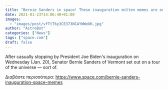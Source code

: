 ```yaml
---
title: "Bernie Sanders in space! These inauguration mitten memes are out of this world"
date: 2021-01-23T14:06:48+01:00
images:
  - "images/post/vfTtT6y3CE373NCAYWWeUK.jpg"
author: "AstroBot"
categories: ["News"]
tags: ["space.com"]
draft: false
---
```


After casually stopping by President Joe Biden's inauguration on Wednesday (Jan. 20), Senator Bernie Sanders of Vermont set out on a tour of the universe — sort of. 

Διαβάστε περισσότερα: https://www.space.com/bernie-sanders-inauguration-space-memes

